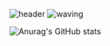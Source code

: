 ![header](https://capsule-render.vercel.app/api?text=Hello%World!)
  <img src="https://camo.githubusercontent.com/0c391b5545096b63cac7def5d0f2eb5c4c43260323d456c2689cc841d2bbdf09/68747470733a2f2f63617073756c652d72656e6465722e76657263656c2e6170702f6170693f747970653d776176696e67266865696768743d32303026746578743d576176696e672126666f6e74416c69676e3d383026666f6e74416c69676e593d343026636f6c6f723d6772616469656e74" alt="waving" data-canonical-src="https://capsule-render.vercel.app/api?type=waving&amp;height=200&amp;text=Hello, My Profile!!💻&amp;fontAlign=80&amp;fontAlignY=40&amp;color=gradient" style="max-width: 100%;">
  </a>
</p>

![Anurag's GitHub stats](https://github-readme-stats.vercel.app/api?username=soyajo&show_icons=true&theme=radical)


